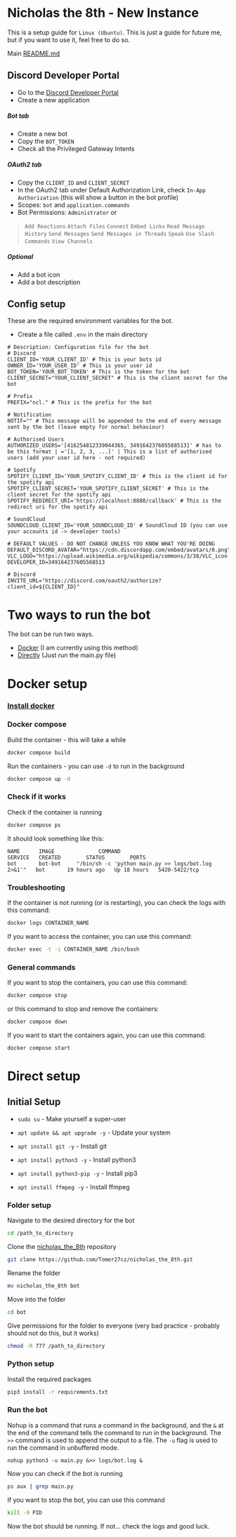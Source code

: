 # Nicholas the 8th - New Instance

This is a setup guide for `Linux (Ubuntu)`. This is just a guide for future me, but if you want to use it, feel free to do so. 

Main [README.md](../README.md)

## Discord Developer Portal
- Go to the [Discord Developer Portal](https://discord.com/developers/applications)
- Create a new application

##### Bot tab
- Create a new bot
- Copy the `BOT_TOKEN`
- Check all the Privileged Gateway Intents

##### OAuth2 tab
- Copy the `CLIENT_ID` and `CLIENT_SECRET`
- In the OAuth2 tab under Default Authorization Link, check `In-App Authorization` (this will show a button in the bot profile)
- Scopes: `bot` and `application.commands`
- Bot Permissions: `Administrator` or 
>`Add Reactions` `Attach Files` `Connect` `Embed Links` `Read Message History` `Send Messages` `Send Messages in Threads` `Speak` `Use Slash Commands` `View Channels` 

##### Optional
- Add a bot icon
- Add a bot description

## Config setup

These are the required environment variables for the bot.

- Create a file called `.env` in the main directory
```dotenv
# Description: Configuration file for the bot
# Discord
CLIENT_ID='YOUR_CLIENT_ID' # This is your bots id
OWNER_ID='YOUR_USER_ID' # This is your user id
BOT_TOKEN='YOUR_BOT_TOKEN' # This is the token for the bot
CLIENT_SECRET="YOUR_CLIENT_SECRET" # This is the client secret for the bot

# Prefix
PREFIX="ncl." # This is the prefix for the bot

# Notification
NOTIF="" # This message will be appended to the end of every message sent by the bot (leave empty for normal behaviour)

# Authorised Users
AUTHORIZED_USERS='[416254812339044365, 349164237605568513]' # has to be this format | ='[1, 2, 3, ...]' | This is a list of authorised users (add your user id here - not required)

# Spotify
SPOTIFY_CLIENT_ID='YOUR_SPOTIFY_CLIENT_ID' # This is the client id for the spotify api
SPOTIFY_CLIENT_SECRET='YOUR_SPOTIFY_CLIENT_SECRET' # This is the client secret for the spotify api
SPOTIFY_REDIRECT_URI='https://localhost:8888/callback' # This is the redirect uri for the spotify api

# SoundCloud
SOUNDCLOUD_CLIENT_ID='YOUR_SOUNDCLOUD_ID' # SoundCloud ID (you can use your accounts id -> developer tools)

# DEFAULT VALUES - DO NOT CHANGE UNLESS YOU KNOW WHAT YOU'RE DOING
DEFAULT_DISCORD_AVATAR="https://cdn.discordapp.com/embed/avatars/0.png"
VLC_LOGO="https://upload.wikimedia.org/wikipedia/commons/3/38/VLC_icon.png"
DEVELOPER_ID=349164237605568513

# Discord
INVITE_URL="https://discord.com/oauth2/authorize?client_id=${CLIENT_ID}"
```

# Two ways to run the bot

The bot can be run two ways. 

- [Docker](#docker-setup) (I am currently using this method)
- [Directly](#direct-setup) (Just run the main.py file)

# Docker setup

### [Install docker](DOCKER.md)

### Docker compose

Build the container - this will take a while
```bash
docker compose build
```
Run the containers - you can use `-d` to run in the background
```bash
docker compose up -d
```

### Check if it works

Check if the container is running
```bash
docker compose ps
```
It should look something like this:
```
NAME      IMAGE              COMMAND                                                     SERVICE   CREATED        STATUS        PORTS
bot       bot-bot     "/bin/sh -c 'python main.py >> logs/bot.log 2>&1'"   bot       19 hours ago   Up 18 hours   5420-5422/tcp
```

### Troubleshooting

If the container is not running (or is restarting), you can check the logs with this command:
```bash
docker logs CONTAINER_NAME
```

If you want to access the container, you can use this command:
```bash
docker exec -t -i CONTAINER_NAME /bin/bash
```

### General commands


If you want to stop the containers, you can use this command:
```bash
docker compose stop
```
or this command to stop and remove the containers:
```bash
docker compose down
```
If you want to start the containers again, you can use this command:
```bash
docker compose start
```

# Direct setup

## Initial Setup

- ``sudo su`` - Make yourself a super-user

- ``apt update && apt upgrade -y`` - Update your system

- ``apt install git -y`` - Install git

- ``apt install python3 -y`` - Install python3

- ``apt install python3-pip -y`` - Install pip3

- ``apt install ffmpeg -y`` - Install ffmpeg

### Folder setup

Navigate to the desired directory for the bot
```bash
cd /path_to_directory 
```
Clone the [nicholas_the_8th](https://github.com/Tomer27cz/nicholas_the_8th) repository
```bash
git clone https://github.com/Tomer27cz/nicholas_the_8th.git
```
Rename the folder
```bash
mv nicholas_the_8th bot
```
Move into the folder
```bash
cd bot
```
Give permissions for the folder to everyone (very bad practice - probably should not do this, but it works)
```bash
chmod -R 777 /path_to_directory
```

### Python setup

Install the required packages
```bash
pip3 install -r requirements.txt
```

### Run the bot

Nohup is a command that runs a command in the background, and the `&` at the end of the command tells the command to run in the background. The `>>` command is used to append the output to a file. The `-u` flag is used to run the command in unbuffered mode.
```
nohup python3 -u main.py &>> logs/bot.log &
```

Now you can check if the bot is running
```bash
ps aux | grep main.py
```

If you want to stop the bot, you can use this command
```bash
kill -9 PID
```

Now the bot should be running.
If not... check the logs and good luck.
